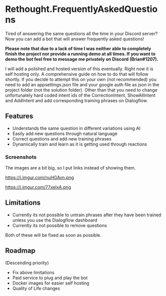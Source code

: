 # Rethought.FrequentlyAskedQuestions

Tired of answering the same questions all the time in your Discord server? Now you can add a bot that will answer frequently asked questions!

**Please note that due to a lack of time I was neither able to completely finish the project nor provide a running demo at all times. If you want to demo the bot feel free to message me privately on Discord (Brian#1207).**

I will add a polished and hosted version of this eventually. Right now it is self hosting only.
A comprehensive guide on how to do that will follow shortly. 
If you decide to attempt this on your own (not recommended) you need to add an appsettings.json file and your google auth file as json in the project folder (not the solution folder). Other than that you need to change unfortunately hard coded intent ids of the CorrectionIntent, ShowAllIntent and AddIntent and add corresponding training phrases on Dialogflow.

## Features

- Understands the same question in different variations using AI
- Easily add new questions through natural language
- Correct questions and add new training phrases
- Dynamically train and learn as it is getting used through reactions

### Screenshots

The images are a bit big, so I put links instead of showing them.

https://i.imgur.com/nuHGAvn.png


https://i.imgur.com/77xeIxA.png




## Limitations

- Currently its not possible to untrain phrases after they have been trained unless you use the Dialogflow dashboard
- Currently its not possible to remove questions

Both of these will be fixed as soon as possible.

## Roadmap

(Descending priority)
- Fix above limitations
- Paid service to plug and play the bot
- Docker images for easier self hosting
- Quality of Life changes

